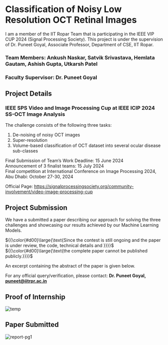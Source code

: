 # Classification of Noisy Low Resolution OCT Retinal Images

I am a member of the IIT Ropar Team that is participating in the IEEE VIP CUP 2024 (Signal Processing Society). This project is under the supervision of Dr. Puneet Goyal, Associate Professor, Department of CSE, IIT Ropar. 

### Team Members: Ankush Naskar, Satvik Srivastava, Hemlata Gautam, Ashish Gupta, Utkarsh Patel
### Faculty Supervisor: Dr. Puneet Goyal

## Project Details
### IEEE SPS Video and Image Processing Cup at IEEE ICIP 2024 SS-OCT Image Analysis

The challenge consists of the following three tasks:
1) De-noising of noisy OCT images
2) Super-resolution
3) Volume-based classification of OCT dataset into several ocular disease sub-classes

Final Submission of Team’s Work Deadline: 15 June 2024 <br>
Announcement of 3 finalist teams: 15 July 2024 <br>
Final competition at International Conference on Image Processing 2024, Abu Dhabi: October 27-30, 2024 <br>


Official Page: https://signalprocessingsociety.org/community-involvement/video-image-processing-cup

## Project Submission
We have a submitted a paper describing our approach for solving the three challenges and showcasing our results achieved by our Machine Learning Models. <br>

${{\color{#d00}\large{\text{Since the contest is still ongoing and the paper is under review, the code, technical details and }}}}$ <br> ${{\color{#d00}\large{\text{the complete paper cannot be published publicly.}}}}$

An excerpt containing the abstract of the paper is given below.


For any official query/verification, please contact:
**Dr. Puneet Goyal, puneet@iitrpr.ac.in**

## Proof of Internship
![temp](https://github.com/IIT-RPR-OCT-Diagnose-2024/IEEE-VIP-Cup-ML-on-Retinal-OCT-Images/assets/123007735/9afb1b64-0077-4131-bcad-2a03724993ee)

## Paper Submitted
![report-pg1](https://github.com/IIT-RPR-OCT-Diagnose-2024/IEEE-VIP-Cup-ML-on-Retinal-OCT-Images/assets/123007735/5b448638-b394-47cf-b5e4-805e607845bd)
